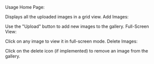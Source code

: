 Usage
Home Page:

Displays all the uploaded images in a grid view.
Add Images:

Use the "Upload" button to add new images to the gallery.
Full-Screen View:

Click on any image to view it in full-screen mode.
Delete Images:

Click on the delete icon (if implemented) to remove an image from the gallery.